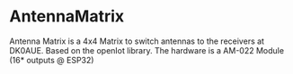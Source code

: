 # AntennaMatrix
Antenna Matrix is a 4x4 Matrix to switch antennas to the receivers at DK0AUE. Based on the openIot library. The hardware is a AM-022 Module (16* outputs @ ESP32)
